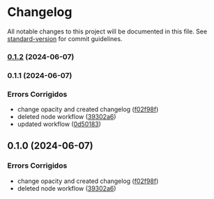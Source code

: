 # Changelog

All notable changes to this project will be documented in this file. See [standard-version](https://github.com/conventional-changelog/standard-version) for commit guidelines.

### [0.1.2](https://github.com/carolyza/PagaLeve-Front/compare/v0.1.1...v0.1.2) (2024-06-07)

### 0.1.1 (2024-06-07)


### Errors Corrigidos

* change opacity and created changelog ([f02f98f](https://github.com/carolyza/PagaLeve-Front/commit/f02f98fbbf8a8e2f5ef9d1595029b8046890757d))
* deleted node workflow ([39302a6](https://github.com/carolyza/PagaLeve-Front/commit/39302a6d44f5cd2da2421b4683eb9815fbaf533b))
* updated workflow ([0d50183](https://github.com/carolyza/PagaLeve-Front/commit/0d50183866c528fd7112a7307bc5082831e00660))

## 0.1.0 (2024-06-07)


### Errors Corrigidos

* change opacity and created changelog ([f02f98f](https://github.com/carolyza/PagaLeve-Front/commit/f02f98fbbf8a8e2f5ef9d1595029b8046890757d))
* deleted node workflow ([39302a6](https://github.com/carolyza/PagaLeve-Front/commit/39302a6d44f5cd2da2421b4683eb9815fbaf533b))

